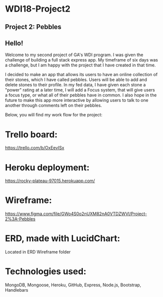 # WDI18-Project2
## Project 2: Pebbles

## Hello! 
Welcome to my second project of GA's WDI program.  I was given the challenge of building a 
full stack express app. My timeframe of six days was a challenge, but I am happy with the project that I have created in that time.

I decided to make an app that allows its users to have an online collection of their stones, which I have called pebbles.  Users will be able to add and delete stones to their profile.  In my fed data, I have given each stone a "power" rating at a later time, I will add a Focus system, that will give users a focus type, or what all of their pebbles have in common.  I also hope in the future to make this app more interactive by allowing users to talk to one another through comments left on their pebbles.




Below, you will find my work flow for the project:

# Trello board:
https://trello.com/b/OxEevISx

# Heroku deployment:
https://rocky-plateau-97015.herokuapp.com/

# Wireframe:
https://www.figma.com/file/GWo4S0o2nUXM82nA0VTDZWVl/Project-2%3A-Pebbles

# ERD, made with LucidChart:
Located in ERD Wireframe folder

# Technologies used:
MongoDB, Mongoose, Heroku, GitHub, Express, Node.js, Bootstrap, Handlebars